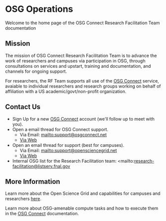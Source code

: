 OSG Operations
==============

Welcome to the home page of the OSG Connect Research Facilitation Team documentation

Mission
-------

The mission of OSG Connect Research Facilitation Team is to advance the work of researchers and 
campuses via participation in OSG, through consultations on services and upstart, training and 
documentation, and channels for ongoing support.

For researchers, the RF Team supports all use of the [OSG Connect](https://www.osgconnect.net/) service, 
avaiable to individual researchers and research groups working on behalf of affiliation with a US 
academic/govt/non-profit organization.

Contact Us
----------

* Sign Up for a new [OSG Connect](https://www.osgconnect.net/) account (we'll follow up to meet with you).
* Open a email thread for OSG Connect support.
	* Via Email: <mailto:support@osgconnect.net>
	* [Via Web](https://support.opensciencegrid.org/support/tickets/new)
* Open an email thread for support (best for campuses).
	* Via Email: <mailto:support@opensciencegrid.net>
	* [Via Web](https://support.opensciencegrid.org/support/tickets/new)
* Internal OSG list for the Research Facilitation team: <mailto:research-facilitation@listserv.fnal.gov

More Information
----------------

Learn more about the Open Science Grid and capabilities for campuses and researchers
[here](https://opensciencegrid.org/about/introduction/).

Learn more about OSG-amenable compute tasks and how to execute them in the 
[OSG Connect](https://support.opensciencegrid.org/support/solutions) documentation.

